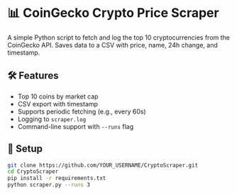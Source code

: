 # 📊 CoinGecko Crypto Price Scraper

A simple Python script to fetch and log the top 10 cryptocurrencies from the CoinGecko API. Saves data to a CSV with price, name, 24h change, and timestamp.

## 🛠 Features

- Top 10 coins by market cap
- CSV export with timestamp
- Supports periodic fetching (e.g., every 60s)
- Logging to `scraper.log`
- Command-line support with `--runs` flag

## 🚀 Setup

```bash
git clone https://github.com/YOUR_USERNAME/CryptoScraper.git
cd CryptoScraper
pip install -r requirements.txt
python scraper.py --runs 3
